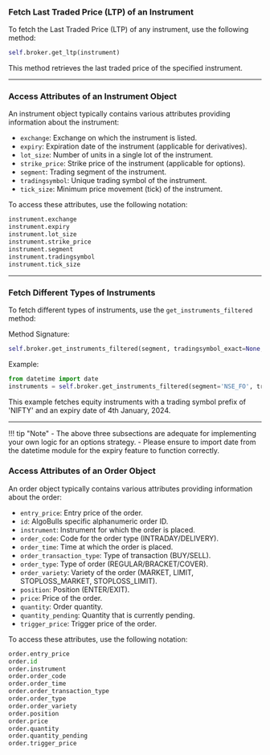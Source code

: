 ### Fetch Last Traded Price (LTP) of an Instrument

To fetch the Last Traded Price (LTP) of any instrument, use the following method:

```python
self.broker.get_ltp(instrument)
```

This method retrieves the last traded price of the specified instrument.

---

### Access Attributes of an Instrument Object

An instrument object typically contains various attributes providing information about the instrument:

- `exchange`: Exchange on which the instrument is listed.
- `expiry`: Expiration date of the instrument (applicable for derivatives).
- `lot_size`: Number of units in a single lot of the instrument.
- `strike_price`: Strike price of the instrument (applicable for options).
- `segment`: Trading segment of the instrument.
- `tradingsymbol`: Unique trading symbol of the instrument.
- `tick_size`: Minimum price movement (tick) of the instrument.

To access these attributes, use the following notation:

```python
instrument.exchange
instrument.expiry
instrument.lot_size
instrument.strike_price
instrument.segment
instrument.tradingsymbol
instrument.tick_size
```

---

### Fetch Different Types of Instruments

To fetch different types of instruments, use the `get_instruments_filtered` method:

Method Signature:
```python
self.broker.get_instruments_filtered(segment, tradingsymbol_exact=None, tradingsymbol_prefix=None, tradingsymbol_suffix=None, expiry=None)
```
Example:
```python
from datetime import date
instruments = self.broker.get_instruments_filtered(segment='NSE_FO', tradingsymbol_prefix='NIFTY', expiry=date(2024,01,04))
```

This example fetches equity instruments with a trading symbol prefix of 'NIFTY' and an expiry date of 4th January, 2024.

---
!!! tip "Note"
    - The above three subsections are adequate for implementing your own logic for an options strategy.
    - Please ensure to import date from the datetime module for the expiry feature to function correctly.

### Access Attributes of an Order Object

An order object typically contains various attributes providing information about the order:

- `entry_price`: Entry price of the order.
- `id`: AlgoBulls specific alphanumeric order ID.
- `instrument`: Instrument for which the order is placed.
- `order_code`: Code for the order type (INTRADAY/DELIVERY).
- `order_time`: Time at which the order is placed.
- `order_transaction_type`: Type of transaction (BUY/SELL).
- `order_type`: Type of order (REGULAR/BRACKET/COVER).
- `order_variety`: Variety of the order (MARKET, LIMIT, STOPLOSS_MARKET, STOPLOSS_LIMIT).
- `position`: Position (ENTER/EXIT).
- `price`: Price of the order.
- `quantity`: Order quantity.
- `quantity_pending`: Quantity that is currently pending.
- `trigger_price`: Trigger price of the order.

To access these attributes, use the following notation:
```python
order.entry_price
order.id
order.instrument
order.order_code
order.order_time
order.order_transaction_type
order.order_type
order.order_variety
order.position
order.price
order.quantity
order.quantity_pending
order.trigger_price
```



